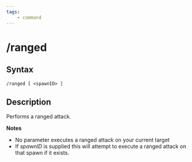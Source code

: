 ```yaml
---
tags:
    - command
---
```

# /ranged

## Syntax

```eqcommand
/ranged [ <spawnID> ]
```

## Description

Performs a ranged attack.

**Notes**

* No parameter executes a ranged attack on your current target
* If _spawnID_ is supplied this will attempt to execute a ranged attack on that spawn if it exists.

